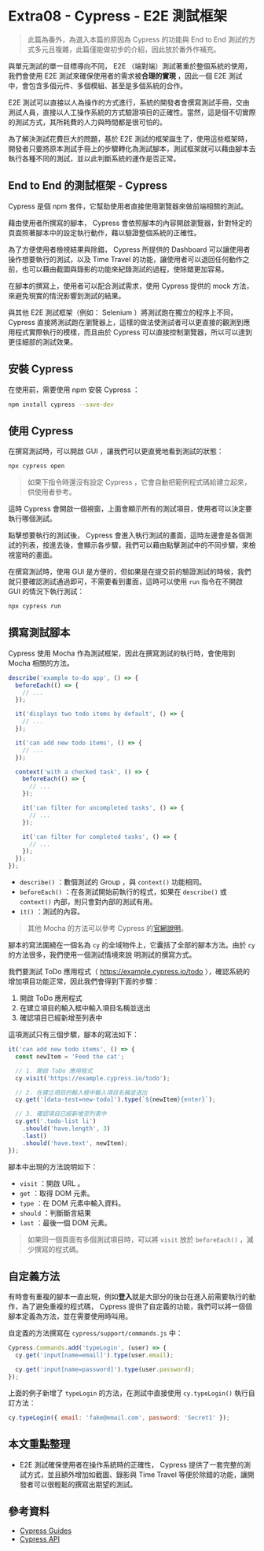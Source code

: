 # Extra08 - Cypress - E2E 測試框架

> 此篇為番外，為選入本篇的原因為 Cypress 的功能與 End to End 測試的方式多元且複雜，此篇僅能做初步的介紹，因此放於番外作補充。

與單元測試的單一目標導向不同， E2E （端對端）測試著重於整個系統的使用，我們會使用 E2E 測試來確保使用者的需求被**合理的實現** ，因此一個 E2E 測試中，會包含多個元件、多個模組、甚至是多個系統的合作。

E2E 測試可以直接以人為操作的方式進行，系統的開發者會撰寫測試手冊，交由測試人員，直接以人工操作系統的方式驗證項目的正確性。當然，這是個不切實際的測試方式，其所耗費的人力與時間都是很可怕的。

為了解決測試花費巨大的問題，基於 E2E 測試的框架誕生了，使用這些框架時，開發者只要將原本測試手冊上的步驟轉化為測試腳本，測試框架就可以藉由腳本去執行各種不同的測試，並以此判斷系統的運作是否正常。

## End to End 的測試框架 - Cypress

Cypress 是個 npm 套件，它幫助使用者直接使用瀏覽器來做前端相關的測試。

藉由使用者所撰寫的腳本， Cypress 會依照腳本的內容開啟瀏覽器，針對特定的頁面照著腳本中的設定執行動作，藉以驗證整個系統的正確性。

為了方便使用者檢視結果與除錯， Cypress 所提供的 Dashboard 可以讓使用者操作想要執行的測試，以及 Time Travel 的功能，讓使用者可以退回任何動作之前，也可以藉由截圖與錄影的功能來紀錄測試的過程，使除錯更加容易。

在腳本的撰寫上，使用者可以配合測試需求，使用 Cypress 提供的 mock 方法，來避免現實的情況影響到測試的結果。

與其他 E2E 測試框架（例如： Selenium ）將測試跑在獨立的程序上不同， Cypress 直接將測試跑在瀏覽器上，這樣的做法使測試者可以更直接的觀測到應用程式實際執行的模樣，而且由於 Cypress 可以直接控制瀏覽器，所以可以達到更佳細部的測試效果。

## 安裝 Cypress

在使用前，需要使用 npm 安裝 Cypress ：

```bash
npm install cypress --save-dev
```

## 使用 Cypress

在撰寫測試時，可以開啟 GUI ，讓我們可以更直覺地看到測試的狀態：

```bash
npx cypress open
```

> 如果下指令時還沒有設定 Cypress ，它會自動把範例程式碼給建立起來，供使用者參考。

這時 Cypress 會開啟一個視窗，上面會顯示所有的測試項目，使用者可以決定要執行哪個測試。

點擊想要執行的測試後， Cypress 會進入執行測試的畫面，這時左邊會是各個測試的列表，按進去後，會顯示各步驟，我們可以藉由點擊測試中的不同步驟，來檢視當時的畫面。

在撰寫測試時，使用 GUI 是方便的，但如果是在提交前的驗證測試的時候，我們就只要確認測試通過即可，不需要看到畫面，這時可以使用 `run` 指令在不開啟 GUI 的情況下執行測試：

```bash
npx cypress run
```

## 撰寫測試腳本

Cypress 使用 Mocha 作為測試框架，因此在撰寫測試的執行時，會使用到 Mocha 相關的方法。

```js
describe('example to-do app', () => {
  beforeEach(() => {
    // ...
  });

  it('displays two todo items by default', () => {
    // ...
  });

  it('can add new todo items', () => {
    // ...
  });

  context('with a checked task', () => {
    beforeEach(() => {
      // ...
    });

    it('can filter for uncompleted tasks', () => {
      // ...
    });

    it('can filter for completed tasks', () => {
      // ...
    });
  });
});
```

- `describe()` ：數個測試的 Group ，與 `context()` 功能相同。
- `beforeEach()` ：在各測試開始前執行的程式，如果在 `describe()` 或 `context()` 內部，則只會對內部的測試有用。
- `it()` ：測試的內容。

> 其他 Mocha 的方法可以參考 Cypress 的[官網說明](https://docs.cypress.io/guides/references/bundled-tools#Mocha)。

腳本的寫法圍繞在一個名為 `cy` 的全域物件上，它囊括了全部的腳本方法。由於 `cy` 的方法很多，我們使用一個測試情境來說 明測試的撰寫方式。

我們要測試 ToDo 應用程式（ <https://example.cypress.io/todo> ），確認系統的增加項目功能正常，因此我們會得到下面的步驟：

1. 開啟 ToDo 應用程式
2. 在建立項目的輸入框中輸入項目名稱並送出
3. 確認項目已經新增至列表中

這項測試只有三個步驟，腳本的寫法如下：

```js
it('can add new todo items', () => {
  const newItem = 'Feed the cat';

  // 1. 開啟 ToDo 應用程式
  cy.visit('https://example.cypress.io/todo');

  // 2. 在建立項目的輸入框中輸入項目名稱並送出
  cy.get('[data-test=new-todo]').type(`${newItem}{enter}`);

  // 3. 確認項目已經新增至列表中
  cy.get('.todo-list li')
    .should('have.length', 3)
    .last()
    .should('have.text', newItem);
});
```

腳本中出現的方法說明如下：

- `visit` ：開啟 URL 。
- `get` ：取得 DOM 元素。
- `type` ：在 DOM 元素中輸入資料。
- `should` ：判斷斷言結果
- `last` ：最後一個 DOM 元素。

> 如果同一個頁面有多個測試項目時，可以將 `visit` 放於 `beforeEach()` ，減少撰寫的程式碼。

## 自定義方法

有時會有重複的腳本一直出現，例如**登入**就是大部分的後台在進入前需要執行的動作，為了避免重複的程式碼， Cypress 提供了自定義的功能，我們可以將一個個腳本定義為方法，並在需要使用時叫用。

自定義的方法撰寫在 `cypress/support/commands.js` 中：

```js
Cypress.Commands.add('typeLogin', (user) => {
  cy.get('input[name=email]').type(user.email);

  cy.get('input[name=password]').type(user.password);
});
```

上面的例子新增了 `typeLogin` 的方法，在測試中直接使用 `cy.typeLogin()` 執行自訂方法：

```js
cy.typeLogin({ email: 'fake@email.com', password: 'Secret1' });
```

## 本文重點整理

- E2E 測試確保使用者在操作系統時的正確性， Cypress 提供了一套完整的測試方式，並且額外增加如截圖、錄影與 Time Travel 等便於除錯的功能，讓開發者可以很輕鬆的撰寫出期望的測試。

## 參考資料

- [Cypress Guides](https://docs.cypress.io/guides/overview/why-cypress)
- [Cypress API](https://docs.cypress.io/api/table-of-contents)
